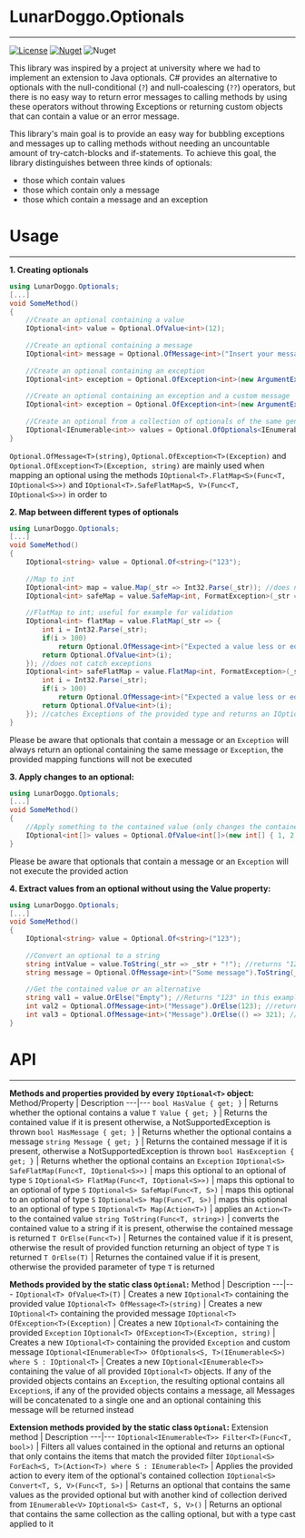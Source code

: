 LunarDoggo.Optionals
============
---
[![License](https://img.shields.io/github/license/LunarDoggo/Optionals)](https://github.com/lunardoggo/Optionals/blob/main/license) [![Nuget](https://img.shields.io/nuget/vpre/LunarDoggo.Optionals)](https://www.nuget.org/packages/LunarDoggo.Optionals/) ![Nuget](https://img.shields.io/nuget/vpre/LunarDoggo.Optionals)

This library was inspired by a project at university where we had to implement an extension to Java optionals. C# provides an alternative to optionals with the null-conditional (`?`) and null-coalescing (`??`) operators, but there is no easy way to return error messages to calling methods by using these operators without throwing Exceptions or returning custom objects that can contain a value or an error message.

This library's main goal is to provide an easy way for bubbling exceptions and messages up to calling methods without needing an uncountable amount of try-catch-blocks and if-statements. To achieve this goal, the library distinguishes between three kinds of optionals:
  * those which contain values
  * those which contain only a message
  * those which contain a message and an exception

Usage
=
---
**1. Creating optionals**
```csharp
using LunarDoggo.Optionals;
[...]
void SomeMethod()
{
    //Create an optional containing a value
    IOptional<int> value = Optional.OfValue<int>(12);
    
    //Create an optional containing a message
    IOptional<int> message = Optional.OfMessage<int>("Insert your message here");
    
    //Create an optional containing an exception
    IOptional<int> exception = Optional.OfException<int>(new ArgumentException("Some message"));
    
    //Create an optional containing an exception and a custom message
    IOptional<int> exception = Optional.OfException<int>(new ArgumentException("Some exception"), "Custom message");
    
    //Create an optional from a collection of optionals of the same generic type
    IOptional<IEnumerable<int>> values = Optional.OfOptionals<IEnumerable<int>>(new[] { Optional.OfValue<int>(1), [...] });
}
```

`Optional.OfMessage<T>(string)`, `Optional.OfException<T>(Exception)` and `Optional.OfException<T>(Exception, string)` are mainly used when mapping an optional using the methods `IOptional<T>.FlatMap<S>(Func<T, IOptional<S>>)` and `IOptional<T>.SafeFlatMap<S, V>(Func<T, IOptional<S>>)` in order to 

**2. Map between different types of optionals**
```csharp
using LunarDoggo.Optionals;
[...]
void SomeMethod()
{
    IOptional<string> value = Optional.Of<string>("123");
    
    //Map to int
    IOptional<int> map = value.Map(_str => Int32.Parse(_str)); //does not catch exceptions
    IOptional<int> safeMap = value.SafeMap<int, FormatException>(_str => Int32.Parse(_str)); //catches Exceptions of the provided type and returns an IOptional<T> containing the caught Exception if one was caught
    
    //FlatMap to int; useful for example for validation
    IOptional<int> flatMap = value.FlatMap(_str => {
        int i = Int32.Parse(_str);
        if(i > 100)
            return Optional.OfMessage<int>("Expected a value less or equal to 100");
        return Optional.OfValue<int>(i);
    }); //does not catch exceptions
    IOptional<int> safeFlatMap = value.FlatMap<int, FormatException>(_str => {
        int i = Int32.Parse(_str);
        if(i > 100)
            return Optional.OfMessage<int>("Expected a value less or equal to 100");
        return Optional.OfValue<int>(i);
    }); //catches Exceptions of the provided type and returns an IOptional<T> containing the caught Exception if one was caught
}
```
Please be aware that optionals that contain a message or an `Exception` will always return an optional containing the same message or `Exception`, the provided mapping functions will not be executed

**3. Apply changes to an optional:**
```csharp
using LunarDoggo.Optionals;
[...]
void SomeMethod()
{
    //Apply something to the contained value (only changes the contained value if the optional contains an object of a mutable reference type)
    IOptional<int[]> values = Optional.OfValue<int[]>(new int[] { 1, 2, 3 }).Apply(_values => _values[1] = 10); //sets the second value in the array contained in the optional to 10
}
```
Please be aware that optionals that contain a message or an `Exception` will not execute the provided action

**4. Extract values from an optional without using the Value property:**
```csharp
using LunarDoggo.Optionals;
[...]
void SomeMethod()
{
    IOptional<string> value = Optional.Of<string>("123");
    
    //Convert an optional to a string
    string intValue = value.ToString(_str => _str + "!"); //returns "123!" in this example
    string message = Optional.OfMessage<int>("Some message").ToString(_i => _i); //returns "Some message"
    
    //Get the contained value or an alternative
    string val1 = value.OrElse("Empty"); //Returns "123" in this example
    int val2 = Optional.OfMessage<int>("Message").OrElse(123); //returns 123
    int val3 = Optional.OfMessage<int>("Message").OrElse(() => 321); //returns 321
}
```


API
=
---

**Methods and properties provided by every `IOptional<T>` object:**
Method/Property | Description
---|---
`bool HasValue { get; }` | Returns whether the optional contains a value
`T Value { get; }` | Returns the contained value if it is present otherwise, a NotSupportedException is thrown
`bool HasMessage { get; }` | Returns whether the optional contains a message
`string Message { get; }` | Returns the contained message if it is present, otherwise a NotSupportedException is thrown
`bool HasException { get; }` | Returns whether the optional contains an `Exception`
`IOptional<S> SafeFlatMap(Func<T, IOptional<S>>)` | maps this optional to an optional of type `S`
`IOptional<S> FlatMap(Func<T, IOptional<S>>)` | maps this optional to an optional of type `S`
`IOptional<S> SafeMap(Func<T, S>)` | maps this optional to an optional of type `S`
`IOptional<S> Map(Func<T, S>)` | maps this optional to an optional of type `S`
`IOptional<T> Map(Action<T>)` | applies an `Action<T>` to the contained value
`string ToString(Func<T, string>)` | converts the contained value to a string if it is present, otherwise the contained message is returned
`T OrElse(Func<T>)` | Returnes the contained value if it is present, otherwise the result of provided function returning an object of type `T` is returned
`T OrElse(T)` | Returnes the contained value if it is present, otherwise the provided parameter of type `T` is returned

**Methods provided by the static class `Optional`:**
Method | Description
---|---
`IOptional<T> OfValue<T>(T)` | Creates a new `IOptional<T>` containing the provided value
`IOptional<T> OfMessage<T>(string)` | Creates a new `IOptional<T>` containing the provided message
`IOptional<T> OfException<T>(Exception)` | Creates a new `IOptional<T>` containing the provided `Exception`
`IOptional<T> OfException<T>(Exception, string)` | Creates a new `IOptional<T>` containing the provided `Exception` and custom message
`IOptional<IEnumerable<T>> OfOptionals<S, T>(IEnumerable<S>) where S : IOptional<T>` | Creates a new `IOptional<IEnumerable<T>>` containing the value of all provided `IOptional<T>` objects. If any of the provided objects contains an `Exception`, the resulting optional contains all `Exception`s, if any of the provided objects contains a message, all Messages will be concatenated to a single one and an optional containing this message will be returned instead

**Extension methods provided by the static class `Optional`:**
Extension method | Description
---|---
`IOptional<IEnumerable<T>> Filter<T>(Func<T, bool>)` | Filters all values contained in the optional and returns an optional that only contains the items that match the provided filter
`IOptional<S> ForEach<S, T>(Action<T>) where S : IEnumerable<T>` | Applies the provided action to every item of the optional's contained collection
`IOptional<S> Convert<T, S, V>(Func<T, S>)` | Returns an optional that contains the same values as the provided optional but with another kind of collection derived from `IEnumerable<V>`
`IOptional<S> Cast<T, S, V>()` | Returns an optional that contains the same collection as the calling optional, but with a type cast applied to it

